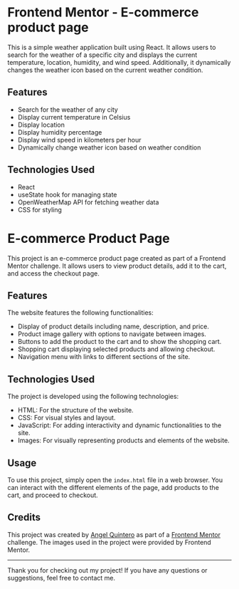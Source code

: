 
# Frontend Mentor - E-commerce product page


This is a simple weather application built using React. It allows users to search for the weather of a specific city and displays the current temperature, location, humidity, and wind speed. Additionally, it dynamically changes the weather icon based on the current weather condition.

## Features

- Search for the weather of any city
- Display current temperature in Celsius
- Display location
- Display humidity percentage
- Display wind speed in kilometers per hour
- Dynamically change weather icon based on weather condition

## Technologies Used

- React
- useState hook for managing state
- OpenWeatherMap API for fetching weather data
- CSS for styling




# E-commerce Product Page

This project is an e-commerce product page created as part of a Frontend Mentor challenge. It allows users to view product details, add it to the cart, and access the checkout page.

## Features

The website features the following functionalities:

- Display of product details including name, description, and price.
- Product image gallery with options to navigate between images.
- Buttons to add the product to the cart and to show the shopping cart.
- Shopping cart displaying selected products and allowing checkout.
- Navigation menu with links to different sections of the site.

## Technologies Used

The project is developed using the following technologies:

- HTML: For the structure of the website.
- CSS: For visual styles and layout.
- JavaScript: For adding interactivity and dynamic functionalities to the site.
- Images: For visually representing products and elements of the website.

## Usage

To use this project, simply open the `index.html` file in a web browser. You can interact with the different elements of the page, add products to the cart, and proceed to checkout.

## Credits

This project was created by [Angel Quintero](https://angel-quintero-portafolio.netlify.app) as part of a [Frontend Mentor](https://www.frontendmentor.io?ref=challenge) challenge. The images used in the project were provided by Frontend Mentor.

--- 

Thank you for checking out my project! If you have any questions or suggestions, feel free to contact me.


